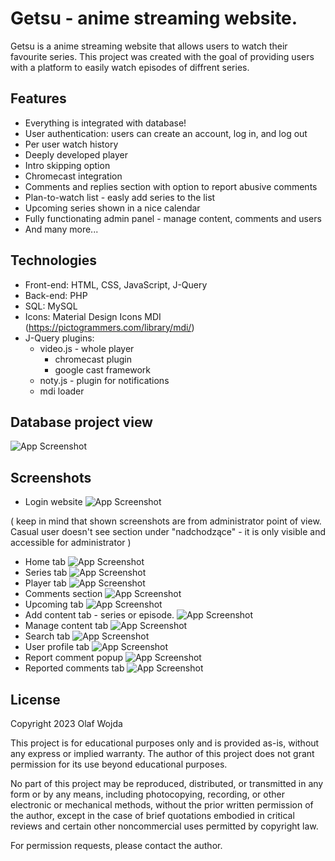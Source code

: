 
# Getsu - anime streaming website.

Getsu is a anime streaming website that allows users to watch their favourite series. This project was created with the goal of providing users with a platform to easily watch episodes of diffrent series.




## Features
- Everything is integrated with database!
- User authentication: users can create an account, log in, and log out
- Per user watch history
- Deeply developed player
- Intro skipping option
- Chromecast integration
- Comments and replies section with option to report abusive comments
- Plan-to-watch list - easly add series to the list
- Upcoming series shown in a nice calendar
- Fully functionating admin panel - manage content, comments and users
- And many more...


## Technologies
 - Front-end: HTML, CSS, JavaScript, J-Query
 - Back-end: PHP
 - SQL: MySQL
 - Icons: Material Design Icons MDI (https://pictogrammers.com/library/mdi/)
 - J-Query plugins:
    - video.js - whole player
        - chromecast plugin
        - google cast framework
    - noty.js - plugin for notifications
    - mdi loader
## Database project view
![App Screenshot](https://i.postimg.cc/TPcm2z1L/image-2023-02-28-212508382.png)
## Screenshots
- Login website
![App Screenshot](https://i.postimg.cc/zG1qd9fQ/image-2023-02-28-205629590.png)

( keep in mind that shown screenshots are from administrator point of view. Casual user doesn't see section under "nadchodzące" - it is only visible and accessible for administrator )
- Home tab
![App Screenshot](https://i.postimg.cc/ZKvqs8xW/image-2023-02-28-205534802.png)
- Series tab
![App Screenshot](https://i.postimg.cc/L8ThjHVD/image-2023-02-28-205752967.png)
- Player tab
![App Screenshot](https://i.postimg.cc/7hVjmQtF/image-2023-02-28-210030663.png)
- Comments section
![App Screenshot](https://i.postimg.cc/j5vh90K4/image-2023-02-28-210327925.png)
- Upcoming tab
![App Screenshot](https://i.postimg.cc/rpNG0Xd2/image-2023-02-28-210424030.png)
- Add content tab - series or episode.
![App Screenshot](https://i.postimg.cc/WpFSN4GQ/image-2023-02-28-210725954.png)
- Manage content tab
![App Screenshot](https://i.postimg.cc/YSvL6vC7/image-2023-02-28-210950568.png)
- Search tab
![App Screenshot](https://i.postimg.cc/6qX7xzL6/image-2023-02-28-211051834.png)
- User profile tab
![App Screenshot](https://i.postimg.cc/VkVdkzBV/image-2023-02-28-211137940.png)
- Report comment popup
![App Screenshot](https://i.postimg.cc/MTb6VwVx/image-2023-02-28-211253392.png)
- Reported comments tab
![App Screenshot](https://i.postimg.cc/pdH38FZh/image-2023-02-28-211356177.png)
## License

Copyright 2023 Olaf Wojda

This project is for educational purposes only and is provided as-is, without any express or implied warranty. The author of this project does not grant permission for its use beyond educational purposes.

No part of this project may be reproduced, distributed, or transmitted in any form or by any means, including photocopying, recording, or other electronic or mechanical methods, without the prior written permission of the author, except in the case of brief quotations embodied in critical reviews and certain other noncommercial uses permitted by copyright law.

For permission requests, please contact the author.
